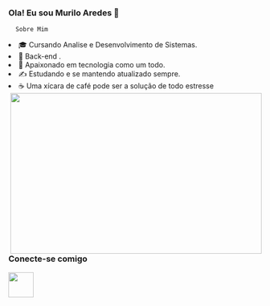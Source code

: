 ### Ola! Eu sou Murilo Aredes 👋


      Sobre Mim 
<li> 🎓   Cursando Analise e Desenvolvimento de Sistemas.
<li>💼   Back-end .
<li>🌱   Apaixonado em tecnologia como um todo.
<li>✍️   Estudando e se mantendo atualizado sempre.
<li> ☕   Uma xícara de café pode ser a solução de todo estresse

   <img src="https://raw.githubusercontent.com/abhisheknaiidu/abhisheknaiidu/master/code.gif" width="500" align="right" height="320">   
  
<h3>Conecte-se comigo</h3>
   <a href="https://www.linkedin.com/in/murilo-henrique-aredes-b58705170/" rel="nofollow"><img src="https://camo.githubusercontent.com/5f5c514ea5b09b205494cfa3eb4c38be4aa8ecf446c42bcf8ddb5ed515529612/68747470733a2f2f696d672e69636f6e73382e636f6d2f706c6173746963696e652f3130302f3030303030302f6c696e6b6564696e2e706e67" width="50" data-canonical-src="https://img.icons8.com/plasticine/100/000000/linkedin.png" style="max-width:100%;"></a>

       
       


